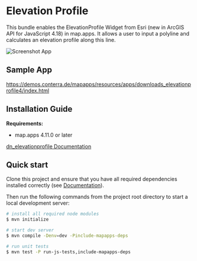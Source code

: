 # Elevation Profile
This bundle enables the ElevationProfile Widget from Esri (new in ArcGIS API for JavaScript 4.18) in map.apps. It allows a user to input a polyline and calculates an elevation profile along this line.

![Screenshot App](https://github.com/conterra/mapapps-elevation-profile/blob/master/screenshot.JPG)

## Sample App
https://demos.conterra.de/mapapps/resources/apps/downloads_elevationprofile4/index.html

## Installation Guide
**Requirements:**
- map.apps 4.11.0 or later

[dn_elevationprofile Documentation](https://github.com/conterra/mapapps-elevation-profile/tree/master/src/main/js/bundles/dn_elevationprofile)

## Quick start

Clone this project and ensure that you have all required dependencies installed correctly (see [Documentation](https://docs.conterra.de/en/mapapps/latest/developersguide/getting-started/set-up-development-environment.html)).

Then run the following commands from the project root directory to start a local development server:

```bash
# install all required node modules
$ mvn initialize

# start dev server
$ mvn compile -Denv=dev -Pinclude-mapapps-deps

# run unit tests
$ mvn test -P run-js-tests,include-mapapps-deps
```

